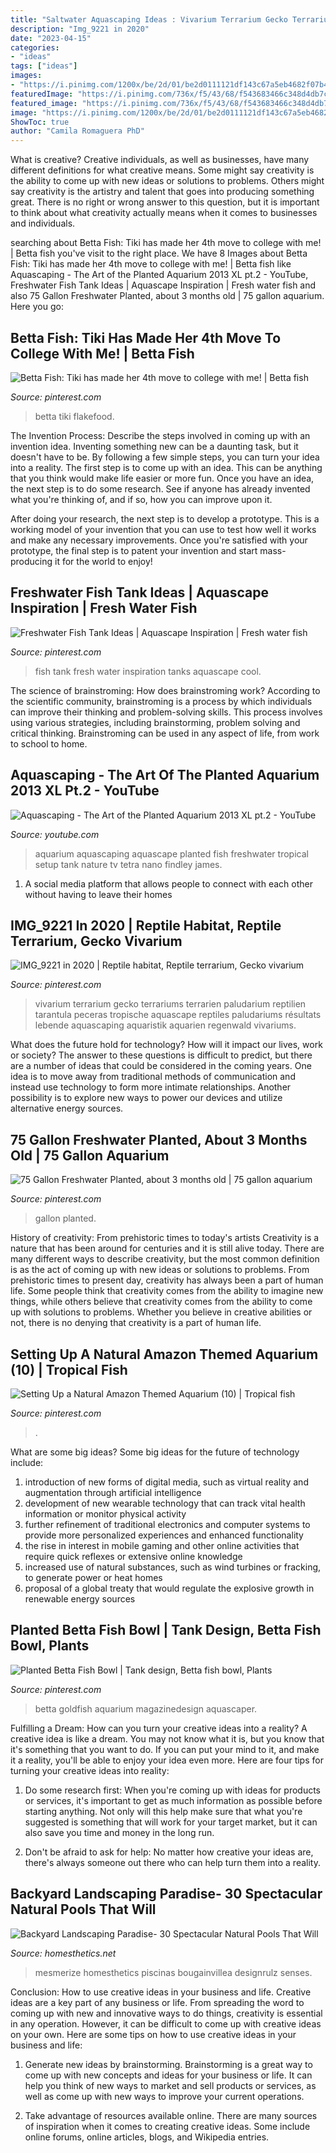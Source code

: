```yaml
---
title: "Saltwater Aquascaping Ideas : Vivarium Terrarium Gecko Terrariums Terrarien Paludarium Reptilien Tarantula Peceras Tropische Aquascape Reptiles Paludariums Résultats Lebende Aquascaping Aquaristik Aquarien Regenwald Vivariums"
description: "Img_9221 in 2020"
date: "2023-04-15"
categories:
- "ideas"
tags: ["ideas"]
images:
- "https://i.pinimg.com/1200x/be/2d/01/be2d0111121df143c67a5eb4682f07b4.jpg"
featuredImage: "https://i.pinimg.com/736x/f5/43/68/f543683466c348d4db7c02cb88715fa6.jpg"
featured_image: "https://i.pinimg.com/736x/f5/43/68/f543683466c348d4db7c02cb88715fa6.jpg"
image: "https://i.pinimg.com/1200x/be/2d/01/be2d0111121df143c67a5eb4682f07b4.jpg"
ShowToc: true
author: "Camila Romaguera PhD"
---
```



What is creative?
Creative individuals, as well as businesses, have many different definitions for what creative means. Some might say creativity is the ability to come up with new ideas or solutions to problems. Others might say creativity is the artistry and talent that goes into producing something great. There is no right or wrong answer to this question, but it is important to think about what creativity actually means when it comes to businesses and individuals.

	

		
searching about Betta Fish: Tiki has made her 4th move to college with me! | Betta fish you've visit to the right place. We have 8 Images about Betta Fish: Tiki has made her 4th move to college with me! | Betta fish like Aquascaping - The Art of the Planted Aquarium 2013 XL pt.2 - YouTube, Freshwater Fish Tank Ideas | Aquascape Inspiration | Fresh water fish and also 75 Gallon Freshwater Planted, about 3 months old | 75 gallon aquarium. Here you go:
		
    
## Betta Fish: Tiki Has Made Her 4th Move To College With Me! | Betta Fish

<img loading=lazy src="https://i.pinimg.com/736x/40/62/8f/40628f9658695225facee8a47974906d.jpg" onerror="this.onerror=null;this.src='https://tse3.mm.bing.net/th?id=OIP.vE4v41a59CqsdzJw0GffhwHaEK&amp;pid=15.1';" alt="Betta Fish: Tiki has made her 4th move to college with me! | Betta fish">

_Source: pinterest.com_

>betta tiki flakefood. 

	

The Invention Process: Describe the steps involved in coming up with an invention idea.
Inventing something new can be a daunting task, but it doesn't have to be. By following a few simple steps, you can turn your idea into a reality.
The first step is to come up with an idea. This can be anything that you think would make life easier or more fun. Once you have an idea, the next step is to do some research. See if anyone has already invented what you're thinking of, and if so, how you can improve upon it.

After doing your research, the next step is to develop a prototype. This is a working model of your invention that you can use to test how well it works and make any necessary improvements. Once you're satisfied with your prototype, the final step is to patent your invention and start mass-producing it for the world to enjoy!

    
## Freshwater Fish Tank Ideas | Aquascape Inspiration | Fresh Water Fish

<img loading=lazy src="https://i.pinimg.com/736x/83/3b/42/833b424eb35cd1d3ce2e693b039f6276.jpg" onerror="this.onerror=null;this.src='https://tse1.mm.bing.net/th?id=OIP.lD9feuddQlJ7HbdsGSdOQwHaFj&amp;pid=15.1';" alt="Freshwater Fish Tank Ideas | Aquascape Inspiration | Fresh water fish">

_Source: pinterest.com_

>fish tank fresh water inspiration tanks aquascape cool. 

	

The science of brainstroming: How does brainstroming work?
According to the scientific community, brainstroming is a process by which individuals can improve their thinking and problem-solving skills. This process involves using various strategies, including brainstorming, problem solving and critical thinking. Brainstroming can be used in any aspect of life, from work to school to home.

    
## Aquascaping - The Art Of The Planted Aquarium 2013 XL Pt.2 - YouTube

<img loading=lazy src="http://i.ytimg.com/vi/dNhxkOQKkqQ/maxresdefault.jpg" onerror="this.onerror=null;this.src='https://tse1.mm.bing.net/th?id=OIP.JHWmgFun3-h5saNG9CbSkwHaEK&amp;pid=15.1';" alt="Aquascaping - The Art of the Planted Aquarium 2013 XL pt.2 - YouTube">

_Source: youtube.com_

>aquarium aquascaping aquascape planted fish freshwater tropical setup tank nature tv tetra nano findley james. 

	

1. A social media platform that allows people to connect with each other without having to leave their homes 

    
## IMG_9221 In 2020 | Reptile Habitat, Reptile Terrarium, Gecko Vivarium

<img loading=lazy src="https://i.pinimg.com/736x/aa/af/a0/aaafa0af7691f13e3d9af2594f14b3eb.jpg" onerror="this.onerror=null;this.src='https://tse2.mm.bing.net/th?id=OIP.JuSeoG1ut605EhDQyi-EsQHaJ3&amp;pid=15.1';" alt="IMG_9221 in 2020 | Reptile habitat, Reptile terrarium, Gecko vivarium">

_Source: pinterest.com_

>vivarium terrarium gecko terrariums terrarien paludarium reptilien tarantula peceras tropische aquascape reptiles paludariums résultats lebende aquascaping aquaristik aquarien regenwald vivariums. 

	

What does the future hold for technology? How will it impact our lives, work or society? The answer to these questions is difficult to predict, but there are a number of ideas that could be considered in the coming years. One idea is to move away from traditional methods of communication and instead use technology to form more intimate relationships. Another possibility is to explore new ways to power our devices and utilize alternative energy sources.

    
## 75 Gallon Freshwater Planted, About 3 Months Old | 75 Gallon Aquarium

<img loading=lazy src="https://i.pinimg.com/1200x/be/2d/01/be2d0111121df143c67a5eb4682f07b4.jpg" onerror="this.onerror=null;this.src='https://tse1.mm.bing.net/th?id=OIP.kyUc7H_GtXXUgFcpDSPjhgHaEK&amp;pid=15.1';" alt="75 Gallon Freshwater Planted, about 3 months old | 75 gallon aquarium">

_Source: pinterest.com_

>gallon planted. 

	

History of creativity: From prehistoric times to today's artists
Creativity is a nature that has been around for centuries and it is still alive today. There are many different ways to describe creativity, but the most common definition is as the act of coming up with new ideas or solutions to problems. From prehistoric times to present day, creativity has always been a part of human life. Some people think that creativity comes from the ability to imagine new things, while others believe that creativity comes from the ability to come up with solutions to problems. Whether you believe in creative abilities or not, there is no denying that creativity is a part of human life.

    
## Setting Up A Natural Amazon Themed Aquarium (10) | Tropical Fish

<img loading=lazy src="https://i.pinimg.com/736x/9d/3d/b7/9d3db7b72ec6add2735b9003ca11f733.jpg" onerror="this.onerror=null;this.src='https://tse4.mm.bing.net/th?id=OIP.eCxSiekigCD0gaec_6EFRgHaHa&amp;pid=15.1';" alt="Setting Up a Natural Amazon Themed Aquarium (10) | Tropical fish">

_Source: pinterest.com_

>. 

	

What are some big ideas?
Some big ideas for the future of technology include: 
1) introduction of new forms of digital media, such as virtual reality and augmentation through artificial intelligence 
2) development of new wearable technology that can track vital health information or monitor physical activity 
3) further refinement of traditional electronics and computer systems to provide more personalized experiences and enhanced functionality 
4) the rise in interest in mobile gaming and other online activities that require quick reflexes or extensive online knowledge 
5) increased use of natural substances, such as wind turbines or fracking, to generate power or heat homes 
6) proposal of a global treaty that would regulate the explosive growth in renewable energy sources

    
## Planted Betta Fish Bowl | Tank Design, Betta Fish Bowl, Plants

<img loading=lazy src="https://i.pinimg.com/736x/f5/43/68/f543683466c348d4db7c02cb88715fa6.jpg" onerror="this.onerror=null;this.src='https://tse3.mm.bing.net/th?id=OIP.NtrBKeFj_k0JwEaL1hscgQHaFi&amp;pid=15.1';" alt="Planted Betta Fish Bowl | Tank design, Betta fish bowl, Plants">

_Source: pinterest.com_

>betta goldfish aquarium magazinedesign aquascaper. 

	

Fulfilling a Dream: How can you turn your creative ideas into a reality?
A creative idea is like a dream. You may not know what it is, but you know that it's something that you want to do. If you can put your mind to it, and make it a reality, you'll be able to enjoy your idea even more. Here are four tips for turning your creative ideas into reality:
1. Do some research first: When you're coming up with ideas for products or services, it's important to get as much information as possible before starting anything. Not only will this help make sure that what you're suggested is something that will work for your target market, but it can also save you time and money in the long run.

2. Don't be afraid to ask for help: No matter how creative your ideas are, there's always someone out there who can help turn them into a reality.

    
## Backyard Landscaping Paradise- 30 Spectacular Natural Pools That Will

<img loading=lazy src="https://cdn.homesthetics.net/wp-content/uploads/2014/05/Backyard-Landscaping-Paradise-30-Spectacular-Natural-Pools-That-Will-Mesmerize-You-homesthetics-18.jpg" onerror="this.onerror=null;this.src='https://tse3.mm.bing.net/th?id=OIP._fv3ooIv4fTKUeRhatX66gHaFr&amp;pid=15.1';" alt="Backyard Landscaping Paradise- 30 Spectacular Natural Pools That Will">

_Source: homesthetics.net_

>mesmerize homesthetics piscinas bougainvillea designrulz senses. 

	

Conclusion: How to use creative ideas in your business and life.
Creative ideas are a key part of any business or life. From spreading the word to coming up with new and innovative ways to do things, creativity is essential in any operation. However, it can be difficult to come up with creative ideas on your own. Here are some tips on how to use creative ideas in your business and life: 
1) Generate new ideas by brainstorming. Brainstorming is a great way to come up with new concepts and ideas for your business or life. It can help you think of new ways to market and sell products or services, as well as come up with new ways to improve your current operations. 

2) Take advantage of resources available online. There are many sources of inspiration when it comes to creating creative ideas. Some include online forums, online articles, blogs, and Wikipedia entries.

